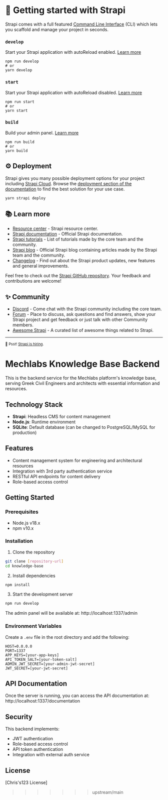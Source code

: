 
# 🚀 Getting started with Strapi

Strapi comes with a full featured [Command Line Interface](https://docs.strapi.io/dev-docs/cli) (CLI) which lets you scaffold and manage your project in seconds.

### `develop`

Start your Strapi application with autoReload enabled. [Learn more](https://docs.strapi.io/dev-docs/cli#strapi-develop)

```
npm run develop
# or
yarn develop
```

### `start`

Start your Strapi application with autoReload disabled. [Learn more](https://docs.strapi.io/dev-docs/cli#strapi-start)

```
npm run start
# or
yarn start
```

### `build`

Build your admin panel. [Learn more](https://docs.strapi.io/dev-docs/cli#strapi-build)

```
npm run build
# or
yarn build
```

## ⚙️ Deployment

Strapi gives you many possible deployment options for your project including [Strapi Cloud](https://cloud.strapi.io). Browse the [deployment section of the documentation](https://docs.strapi.io/dev-docs/deployment) to find the best solution for your use case.

```
yarn strapi deploy
```

## 📚 Learn more

- [Resource center](https://strapi.io/resource-center) - Strapi resource center.
- [Strapi documentation](https://docs.strapi.io) - Official Strapi documentation.
- [Strapi tutorials](https://strapi.io/tutorials) - List of tutorials made by the core team and the community.
- [Strapi blog](https://strapi.io/blog) - Official Strapi blog containing articles made by the Strapi team and the community.
- [Changelog](https://strapi.io/changelog) - Find out about the Strapi product updates, new features and general improvements.

Feel free to check out the [Strapi GitHub repository](https://github.com/strapi/strapi). Your feedback and contributions are welcome!

## ✨ Community

- [Discord](https://discord.strapi.io) - Come chat with the Strapi community including the core team.
- [Forum](https://forum.strapi.io/) - Place to discuss, ask questions and find answers, show your Strapi project and get feedback or just talk with other Community members.
- [Awesome Strapi](https://github.com/strapi/awesome-strapi) - A curated list of awesome things related to Strapi.

---

<sub>🤫 Psst! [Strapi is hiring](https://strapi.io/careers).</sub>

# Mechlabs Knowledge Base Backend

This is the backend service for the Mechlabs platform's knowledge base, serving Greek Civil Engineers and architects with essential information and resources.

## Technology Stack

- **Strapi**: Headless CMS for content management
- **Node.js**: Runtime environment
- **SQLite**: Default database (can be changed to PostgreSQL/MySQL for production)

## Features

- Content management system for engineering and architectural resources
- Integration with 3rd party authentication service
- RESTful API endpoints for content delivery
- Role-based access control

## Getting Started

### Prerequisites

- Node.js v18.x
- npm v10.x

### Installation

1. Clone the repository
```bash
git clone [repository-url]
cd knowledge-base
```

2. Install dependencies
```bash
npm install
```

3. Start the development server
```bash
npm run develop
```

The admin panel will be available at: http://localhost:1337/admin

### Environment Variables

Create a `.env` file in the root directory and add the following:

```env
HOST=0.0.0.0
PORT=1337
APP_KEYS=[your-app-keys]
API_TOKEN_SALT=[your-token-salt]
ADMIN_JWT_SECRET=[your-admin-jwt-secret]
JWT_SECRET=[your-jwt-secret]
```

## API Documentation

Once the server is running, you can access the API documentation at:
http://localhost:1337/documentation

## Security

This backend implements:
- JWT authentication
- Role-based access control
- API token authentication
- Integration with external auth service

## License

[Chris's123 License]
>>>>>>> upstream/main
